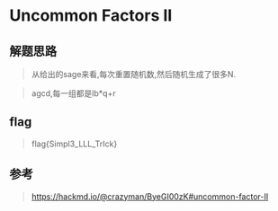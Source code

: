 # Uncommon Factors II

## 解题思路

> 从给出的sage来看,每次重置随机数,然后随机生成了很多N.

> agcd,每一组都是lb*q+r

## flag

> flag{Simpl3_LLL_TrIck}

## 参考

> https://hackmd.io/@crazyman/ByeGI00zK#uncommon-factor-II